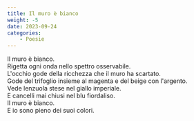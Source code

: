 ```yaml
---
title: Il muro è bianco
weight: -5
date: 2023-09-24
categories: 
    - Poesie
---
```


Il muro è bianco.  
Rigetta ogni onda nello spettro osservabile.  
L'occhio gode della ricchezza che il muro ha scartato.  
Gode del trifoglio insieme al magenta e del beige con l'argento.  
Vede lenzuola stese nel giallo imperiale.  
E cancelli mai chiusi nel blu fiordaliso.  
Il muro è bianco.  
E io sono pieno dei suoi colori.  
